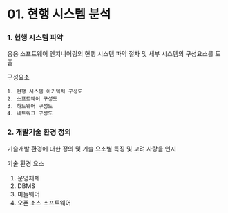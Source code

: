# 01. 현행 시스템 분석

### 1. 현행 시스템 파악

응용 소프트웨어 엔지니어링의 현행 시스템 파악 절차 및 세부 시스템의 구성요소를 도출

구성요소

	1. 현행 시스템 아키텍처 구성도
 	2. 소프트웨어 구성도
 	3. 하드웨어 구성도
 	4. 네트워크 구성도



### 2. 개발기술 환경 정의

기술개발 환경에 대한 정의 및 기술 요소별 특징 및 고려 사랑을 인지

기술 환경 요소

1. 운영체제
2. DBMS
3. 미들웨어
4. 오픈 소스 소프트웨어